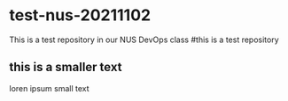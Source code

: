 # test-nus-20211102
This is a test repository in our NUS DevOps class
#this is a test repository
## this is a smaller text
loren ipsum small text
